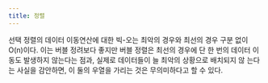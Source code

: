 ```yaml
---
title: 정렬
---
```


선택 정렬의 데이터 이동연산에 대한 빅-오는 최악의 경우와 최선의 경우 구분 없이
O(n)이다. 이는 버블 정려보다 좋지만 버블 정렬은 최선의 경우에 단 한 번의 데이터
이동도 발생하지 않는다는 점과, 실제로 데이터들이 늘 최악의 상황으로 배치되지 않
는다는 사실을 감안하면, 이 둘의 우열을 가리는 것은 무의미하다고 할 수 있다.
